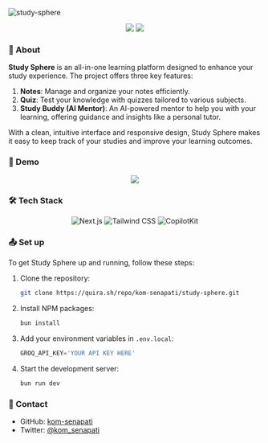 ![study-sphere](https://socialify.git.ci/kom-senapati/study-sphere/image?font=Rokkitt&language=1&name=1&owner=1&pattern=Charlie%20Brown&theme=Light)

<p align="center">
  <img src="https://img.shields.io/badge/npm-v.0.21.0-red"  />
  <img src="https://img.shields.io/badge/LICENSE-MIT-green"  />
</p>

### :star2: About
**Study Sphere** is an all-in-one learning platform designed to enhance your study experience. The project offers three key features:
1. **Notes**: Manage and organize your notes efficiently.
2. **Quiz**: Test your knowledge with quizzes tailored to various subjects.
3. **Study Buddy (AI Mentor)**: An AI-powered mentor to help you with your learning, offering guidance and insights like a personal tutor.

With a clean, intuitive interface and responsive design, Study Sphere makes it easy to keep track of your studies and improve your learning outcomes.

### :movie_camera: Demo
<p align="center">
    <a href="https://www.youtube.com/watch?v=a5dYdKVxN4k">
        <img src="https://img.freepik.com/free-vector/modern-red-video-media-player-template_1017-23409.jpg"/>
    </a>
</p>

### :hammer_and_wrench: Tech Stack
<p align="center">
  <img src="https://img.shields.io/badge/Next.js-black?logo=next.js" alt="Next.js" />
  <img src="https://img.shields.io/badge/Tailwind_CSS-38B2AC?logo=tailwind-css&logoColor=white" alt="Tailwind CSS" />
  <img src="https://img.shields.io/badge/CopilotKit-🪁-black" alt="CopilotKit" />
</p>

### :outbox_tray: Set up
To get Study Sphere up and running, follow these steps:

1. Clone the repository:
   ```sh
   git clone https://quira.sh/repo/kom-senapati/study-sphere.git
   ```

2. Install NPM packages:
   ```sh
   bun install
   ```

3. Add your environment variables in `.env.local`:
   ```js
   GROQ_API_KEY='YOUR API KEY HERE'
   ```

4. Start the development server:
   ```sh
   bun run dev
   ```

### :email: Contact
- GitHub: [kom-senapati](https://github.com/kom-senapati)
- Twitter: [@kom_senapati](https://x.com/kom_senapati)
